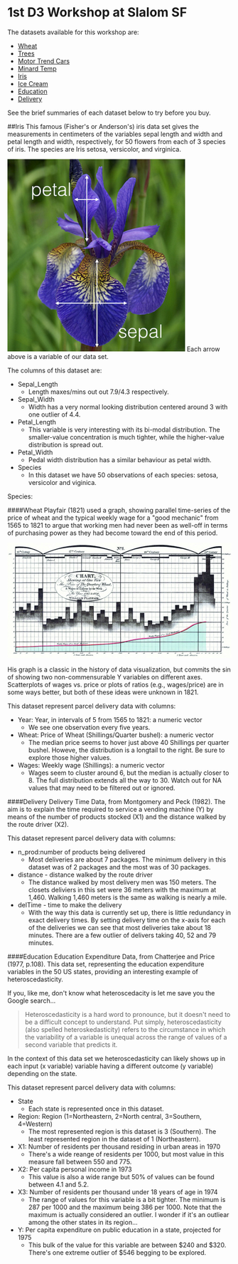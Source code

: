 # 1st D3 Workshop at Slalom SF

The datasets available for this workshop are:
* [Wheat](https://github.com/rcrocker13/Slalom-SF-D3-Workshop-v0.0.0/blob/master/data/Wheat.csv)
* [Trees](https://github.com/rcrocker13/Slalom-SF-D3-Workshop-v0.0.0/blob/master/data/trees.csv)
* [Motor Trend Cars](https://github.com/rcrocker13/Slalom-SF-D3-Workshop-v0.0.0/blob/master/data/mtcars.csv)
* [Minard Temp](https://github.com/rcrocker13/Slalom-SF-D3-Workshop-v0.0.0/blob/master/data/Minard.temp.csv)
* [Iris](https://github.com/rcrocker13/Slalom-SF-D3-Workshop-v0.0.0/blob/master/data/iris.csv)
* [Ice Cream](https://github.com/rcrocker13/Slalom-SF-D3-Workshop-v0.0.0/blob/master/data/Icecream.csv)
* [Education](https://github.com/rcrocker13/Slalom-SF-D3-Workshop-v0.0.0/blob/master/data/education.csv)
* [Delivery](https://github.com/rcrocker13/Slalom-SF-D3-Workshop-v0.0.0/blob/master/data/delivery.csv)

See the brief summaries of each dataset below to try before you buy.

##Iris
This famous (Fisher's or Anderson's) iris data set gives the measurements in centimeters of the variables sepal length and width and petal length and width, respectively, for 50 flowers from each of 3 species of iris. The species are Iris setosa, versicolor, and virginica.

![Multi-plot of Iris dataset](https://github.com/rcrocker13/Slalom-SF-D3-Workshop-v0.0.0/blob/master/images/iris.png?raw=true)
Each arrow above is a variable of our data set.

The columns of this dataset are:
- Sepal_Length
  - Length maxes/mins out out 7.9/4.3 respectively.
- Sepal_Width
  - Width has a very normal looking distribution centered around 3 with one outlier of 4.4.
- Petal_Length
  - This variable is very interesting with its bi-modal distribution. The smaller-value concentration is much tighter, while the higher-value distribution is spread out.
- Petal_Width
  - Pedal width distribution has a similar behaviour as petal width.
- Species
  - In this dataset we have 50 observations of each species: setosa, versicolor and viginica.

Species:

####Wheat
Playfair (1821) used a graph, showing parallel time-series of the price of wheat and the typical weekly wage for a "good mechanic" from 1565 to 1821 to argue that working men had never been as well-off in terms of purchasing power as they had become toward the end of this period.

![Playfair's Wages and Wheat](https://github.com/rcrocker13/Slalom-SF-D3-Workshop-v0.0.0/blob/master/images/playfair-wages-wheat.png?raw=true)

His graph is a classic in the history of data visualization, but commits the sin of showing two non-commensurable Y variables on different axes. Scatterplots of wages vs. price or plots of ratios (e.g., wages/price) are in some ways better, but both of these ideas were unknown in 1821.

This dataset represent parcel delivery data with columns:
- Year: Year, in intervals of 5 from 1565 to 1821: a numeric vector
  - We see one observation every five years.
- Wheat: Price of Wheat (Shillings/Quarter bushel): a numeric vector
  - The median price seems to hover just above 40 Shillings per quarter bushel. Howeve, the distribution is a longtail to the right. Be sure to explore those higher values.
- Wages: Weekly wage (Shillings): a numeric vector
  - Wages seem to cluster around 6, but the median is actually closer to 8. The full distribution extends all the way to 30. Watch out for NA values that may need to be filtered out or ignored.

####Delivery
Delivery Time Data, from Montgomery and Peck (1982). The aim is to explain the time required to service a vending machine (Y) by means of the number of products stocked (X1) and the distance walked by the route driver (X2).

This dataset represent parcel delivery data with columns:
- n_prod:number of products being delivered
  - Most deliveries are about 7 packages. The minimum delivery in this dataset was of 2 packages and the most was of 30 packages.
- distance - distance walked by the route driver
  - The distance walked by most delivery men was 150 meters. The closets deliviers in this set were 36 meters with the maximum at 1,460. Walking 1,460 meters is the same as walking is nearly a mile.
- delTime - time to make the delivery
  - With the way this data is currently set up, there is little redundancy in exact delivery times. By setting delivery time on the x-axis for each of the deliveries we can see that most deliveries take about 18 minutes. There are a few outlier of delivers taking 40, 52 and 79 minutes.

####Education
Education Expenditure Data, from Chatterjee and Price (1977, p.108). This data set, representing the education expenditure variables in the 50 US states, providing an interesting example of heteroscedasticity.

If you, like me, don't know what heteroscedacity is let me save you the Google search...
> Heteroscedasticity is a hard word to pronounce, but it doesn't need to be a difficult concept to understand. Put simply, heteroscedasticity (also spelled heteroskedasticity) refers to the circumstance in which the variability of a variable is unequal across the range of values of a second variable that predicts it.

In the context of this data set we heteroscedasticity can likely shows up in each input (x variable) variable having a different outcome (y variable) depending on the state.

This dataset represent parcel delivery data with columns:
- State
  - Each state is represented once in this dataset.
- Region: Region (1=Northeastern, 2=North central, 3=Southern, 4=Western)
  - The most represented region is this dataset is 3 (Southern). The least represented region in the dataset of 1 (Northeastern).
- X1: Number of residents per thousand residing in urban areas in 1970
  - There's a wide reange of residents per 1000, but most value in this measure fall between 550 and 775.
- X2: Per capita personal income in 1973
  - This value is also a wide range but 50% of values can be found between 4.1 and 5.2.
- X3: Number of residents per thousand under 18 years of age in 1974
  - The range of values for this variable is a bit tighter. The minimum is 287 per 1000 and the maximum being 386 per 1000. Note that the maximum is actually considered an outlier. I wonder if it's an outliear among the other states in its region...
- Y: Per capita expenditure on public education in a state, projected for 1975
  - This bulk of the value for this variable are between $240 and $320. There's one extreme outlier of $546 begging to be explored.